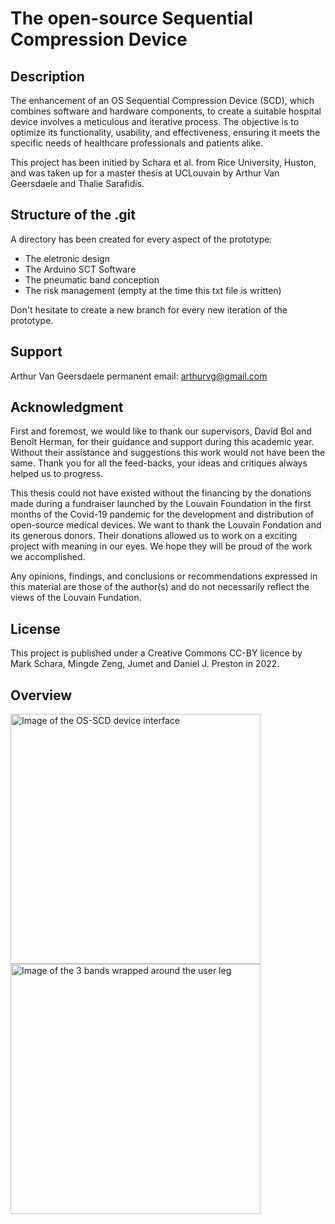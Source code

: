 # The open-source Sequential Compression Device

## Description
The enhancement of an OS Sequential Compression Device (SCD), which combines software and hardware components, to create a suitable hospital device involves a meticulous and iterative process. The objective is to optimize its functionality, usability, and effectiveness, ensuring it meets the specific needs of healthcare professionals and patients alike.

This project has been initied by Schara et al. from Rice University, Huston, and was taken up for a master thesis at UCLouvain by Arthur Van Geersdaele and Thalie Sarafidis. 

## Structure of the .git
A directory has been created for every aspect of the prototype:
- The eletronic design
- The Arduino SCT Software
- The pneumatic band conception
- The risk management (empty at the time this txt file is written)

Don't hesitate to create a new branch for every new iteration of the prototype.

## Support
Arthur Van Geersdaele permanent email: arthurvg@gmail.com

## Acknowledgment
First and foremost, we would like to thank our supervisors, David Bol and Benoît Herman,
for their guidance and support during this academic year. Without their assistance and
suggestions this work would not have been the same. Thank you for all the feed-backs,
your ideas and critiques always helped us to progress.

This thesis could not have existed without the financing by the donations made during
a fundraiser launched by the Louvain Foundation in the first months of the Covid-19
pandemic for the development and distribution of open-source medical devices. We want
to thank the Louvain Fondation and its generous donors. Their donations allowed us to
work on a exciting project with meaning in our eyes. We hope they will be proud of the
work we accomplished.

Any opinions, findings, and conclusions or recommendations expressed in this material are those of the author(s) and do not necessarily reflect the views of the Louvain Fundation.

## License
This project is published under a Creative Commons CC-BY licence by Mark Schara, Mingde Zeng, Jumet and Daniel J. Preston in 2022.

## Overview

<img src="https://lh3.googleusercontent.com/uw4Hd-o32ru7BUOAbB3s1_LTyGWp65Da7H4i2JahnDTs6Ar5mRC0plo9FD7Agp0bvpjEJgBAzZyAgz1ODGIi2wvJs8SYI_CQhsvGnffs6thqfykDg9P1XCusFHrppcjr6rPDV2xLFMm2J6h1_0szi65yBpU9lWnKJ5rSwq3ubrPiXOT_1Hac90khSHL-h9MIdfPEApXJ7mb49-ZajqbDAtYwvUaOlETLIzgfOJBsA7sgyJlOT0yt2YbMv3GpUzhQ7PZIO09rDewyO8hCpPbQGOBm8Ick_VoB60gErlMK2dXj0LoxxpactQIRyAUKXMT05njngqidN9JbIh-tRAUxA39pvNOagiIaNs5qxKZ-geMXMUUh1KSzz2DNqUnsM8orgHhYX2Z4jMH79dZ6N7b7EV5a0ui3jc0EpDjqQzk9BoFseqaJtgzpXc6yy1WcyEozbitjDjpmVjW0ZTTrs3AYGii3fPwaPT2IzfByc1A8-G45BEoATe_FdRTkSiPQbXl_wRTKA6jdFILU7RyWDa_GA-kC7WXoMVRxeJdeWwyOOHT0UmKAZJIgE65j3RBG2r4TC7Gl7iSvzkSNGHxynlwCkUSfovuU3pucTX-aKGDkqSQwL4wkBvoB6Ym8yYRcVpI8htvWQc-uD0VXunMLr2rw7ekdo4kNAkBoA2MiCF9gJd0XxWyFrzWacRQjk8esgcvGre-oOjwujPdAQZGW7fqC3aWRuqOh0DKvhIdmAMbS7yQGlrnzOG0Ggk1G-W8OMzjK_TbKKGWceZHYmYRxAKX5-ZmQkzlQtpemMCyEXQ6HRnF8I7hZkuqrldg572jk0Rx_gl7yNCIeYkAO3rlNBZZVjHIyX9b472KIMveLa0yus4CzzZgd-NwYGYQfPhTc1JryEc0u7FGAJacYXIKgzX_jPv6EOYvD4NDPg4XLLxr0yGj_X_Otbf04HedCNWvO0OjOTbKVjZOo1jsq=w733-h977-s-no?authuser=0" alt="Image of the OS-SCD device interface" width="400"/>

<img src="https://lh3.googleusercontent.com/Dr_NfxmwPY0K1YTv_ehdX9OtSePjZ78id5i1sB04MkSCgEVkiPq_8iiFihfI5J00OjZHkZ0deeg7UaLteDr7LWMCece_ab0Vw5Il7_U0E2uyAFjOePnH3NXgfk2ZkVE7RpeCpILe7u4ZPhRlrQjADNLQK_58WDQn5HkZlI4wLSBhz05n7m1EOXfhF8xy8OvQAWsfo6RyBnK645H2nGPrk9d-_yMhf9HEUxVTjDkGdHXVTFZBLDnnyHQe9D7KOGfo5nrVeuhQoxbiN9QcBuIFzbtIWOAwTFWqvj5J3GjWftTaJEh-m1Oy7EkQvkPj9ex42rP_osEGtsQqNNyMr3QaofZXj-Uy6eVulfEoNjEmSsVgtUkAfHTFT5AhrzDPHvB2be8uBCjqXweLyB7Fhbobb_xbGfHqEjwkdHPvFzOBjJANuh43Aq9wYq77yR5ow3oTm-2vxnBpsaj6Ve8TEJazd0Bu5pSeH6s7i7d1IfVqitgE51EH6LeigY5GAUvsuZOBZ0eehkLnl8iy1QfrEJfJVwv9WL8W_5lmgF8XCZBhuTt4Z2aaOZbYOsfVOtdC1uYcmMr5mpoLeeDPwn6HvT3Pd-_AOCjC7dbROUaku0U2HrVSjMNkcciU3a-Hpw60i7aEXLDpbTqlfjllnTDz_P1NWJCVKSfnPY1kHBLqVN9ml2ZvrCgm_1u2Otnn8RhmmaHpN97wW-rxY3Qdlch1aUyDjVVmWPLI5jj9wrfD_LrI_JSu00dxK9zb0eq971x0ClWP4Ui6oKMWjEa43AaMuNEn7Y8gxKlC3ilPhgGlOSuHAD3CaqQqL1tIt0N39mfXXprw-5bhIgEnLf5r0DGbKaopvYwP-KMUJiiWspUVU6--JvPo3eATXhTWXSLhdRzSzite8dYNBXHfwWwSjMoiIrWCvWMQxNwcxfwPwQihoRNvXM5_-a_i_-N5ZwLk0hD359-Wa9cEJCdRMdwc=w733-h977-s-no?authuser=0" alt="Image of the 3 bands wrapped around the user leg" width="400"/>

